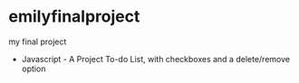 # emilyfinalproject
my final project
- Javascript - A Project To-do List, with checkboxes and a delete/remove option

